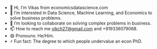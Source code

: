 - 👋 Hi, I’m Vikas from economicsdatascience.com
- 👀 I’m interested in Data Science, Machine Learning, and Economics to solve business problems.
- 💞️ I’m looking to collaborate on solving complex problems in business.
- 📫 How to reach me vikch27@gmail.com and +919336079068.
- 😄 Pronouns: He/Him.
- ⚡ Fun fact: The degree to which people undervalue an econ PhD.

<!---
economicsdatascience/economicsdatascience is a ✨ special ✨ repository because its `README.md` (this file) appears on your GitHub profile.
You can click the Preview link to take a look at your changes.
--->
